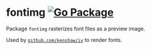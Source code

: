 # fontimg [![Go Package][gopkg]][gopkg-link]

Package `fontimg` rasterizes font files as a preview image.

Used by [`github.com/kenshaw/iv`][iv] to render fonts.

[gopkg]: https://pkg.go.dev/badge/github.com/kenshaw/fontimg.svg "Go Package"
[gopkg-link]: https://pkg.go.dev/github.com/kenshaw/fontimg
[iv]: https://github.com/kenshaw/iv
